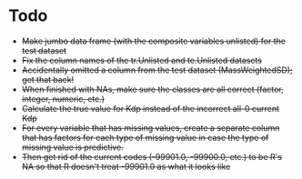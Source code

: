 Todo
====

- ~~Make jumbo data frame (with the composite variables unlisted) for the test dataset~~
- ~~Fix the column names of the tr.Unlisted and te.Unlisted datasets~~
- ~~Accidentally omitted a column from the test dataset (MassWeightedSD); get that back!~~
- ~~When finished with NAs, make sure the classes are all correct (factor, integer, numeric, etc.)~~
- ~~Calculate the true value for Kdp instead of the incorrect all-0 current Kdp~~
- ~~For every variable that has missing values, create a separate column that has factors for each type of missing value in case the type of missing value is predictive.~~
- ~~Then get rid of the current codes (-99901.0, -99900.0, etc.) to be R's NA so that R doesn't treat -99901.0 as what it looks like~~

